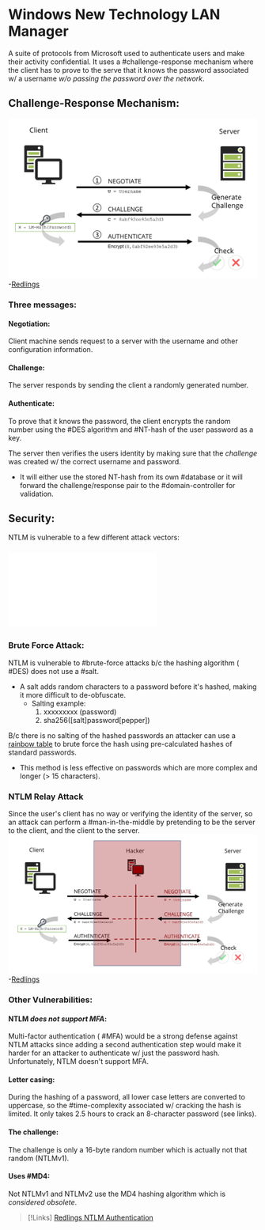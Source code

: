 
# Windows New Technology LAN Manager
A suite of protocols from Microsoft used to authenticate users and make their activity confidential. It uses a #challenge-response mechanism where the client has to prove to the serve that it knows the password associated w/ a username *w/o passing the password over the network*.

## Challenge-Response Mechanism:
![](/networking/networking-pics/NTLM-1.png)
-[Redlings](https://www.redlings.com/en/guide/ntlm-windows-new-technology-lan-manager)

### Three messages:
#### Negotiation:
Client machine sends request to a server with the username and other configuration information.

#### Challenge:
The server responds by sending the client a randomly generated number.

#### Authenticate:
To prove that it knows the password, the client encrypts the random number using the #DES algorithm and #NT-hash of the user password as a key.

The server then verifies the users identity by making sure that the *challenge* was created w/ the correct username and password. 
- It will either use the stored NT-hash from its own #database or it will forward the challenge/response pair to the #domain-controller for validation.

## Security:
NTLM is vulnerable to a few different attack vectors:
### ![Pass the Hash](pass-the-hash.md)
### Brute Force Attack:
NTLM is vulnerable to #brute-force attacks b/c the hashing algorithm ( #DES) does not use a #salt.
- A salt adds random characters to a password before it's hashed, making it more difficult to de-obfuscate.
	-  Salting example:
		1. xxxxxxxxx (password)
		2. sha256([salt]password[pepper])

B/c there is no salting of the hashed passwords an attacker can use a [rainbow table](rainbow-table.md) to brute force the hash using pre-calculated hashes of standard passwords.
- This method is less effective on passwords which are more complex and longer (> 15 characters).

### NTLM Relay Attack
Since the user's client has no way or verifying the identity of the server, so an attack can perform a #man-in-the-middle by pretending to be the server to the client, and the client to the server.
![](/networking/networking-pics/NTLM-2.png)
-[Redlings](https://www.redlings.com/en/guide/ntlm-windows-new-technology-lan-manager)

### Other Vulnerabilities:
#### NTLM *does not support MFA*:
Multi-factor authentication ( #MFA)  would be a strong defense against NTLM attacks since adding a second authentication step would make it harder for an attacker to authenticate w/ just the password hash. Unfortunately, NTLM doesn't support MFA.

#### Letter casing:
During the hashing of a password, all lower case letters are converted to uppercase, so the #time-complexity associated w/ cracking the hash is limited. It only takes 2.5 hours to crack an 8-character password (see links).

#### The challenge:
The challenge is only a 16-byte random number which is actually not that random (NTLMv1).

#### Uses #MD4:
Not NTLMv1 and NTLMv2 use the MD4 hashing algorithm which is *considered obsolete*.

>[!Links]
>[Redlings NTLM Authentication](https://www.redlings.com/en/guide/ntlm-windows-new-technology-lan-manager) 

